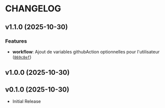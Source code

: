 # CHANGELOG

<!-- version list -->

## v1.1.0 (2025-10-30)

### Features

- **workflow**: Ajout de variables githubAction optionnelles pour l'utilisateur
  ([`869c8ef`](https://github.com/EliasMez/nyc-taxi-pipeline/commit/869c8efbca19ca94eec0ef71dca276f4384aeaed))


## v1.0.0 (2025-10-30)


## v0.1.0 (2025-10-30)

- Initial Release
